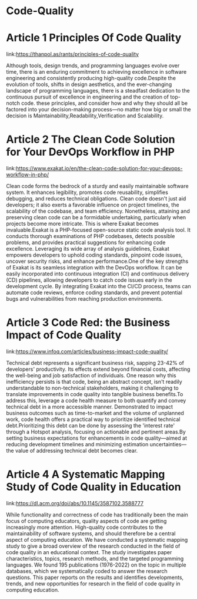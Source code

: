# Code-Quality
# Article 1 Principles Of Code Quality
link:https://thanpol.as/rants/principles-of-code-quality


Although tools, design trends, and programming languages evolve over time, there is an enduring commitment to achieving excellence in software engineering and consistently producing high-quality code.Despite the evolution of tools, shifts in design aesthetics, and the ever-changing landscape of programming languages, there is a steadfast dedication to the continuous pursuit of excellence in engineering and the creation of top-notch code. these principles, and consider how and why they should all be factored into your decision-making process—no matter how big or small the decision is Maintainability,Readability,Verification and Scalability.


# Article 2 The Clean Code Solution for Your DevOps Workflow in PHP
link:https://www.exakat.io/en/the-clean-code-solution-for-your-devops-workflow-in-php/


Clean code forms the bedrock of a sturdy and easily maintainable software system. It enhances legibility, promotes code reusability, simplifies debugging, and reduces technical obligations. Clean code doesn't just aid developers; it also exerts a favorable influence on project timelines, the scalability of the codebase, and team efficiency. Nonetheless, attaining and preserving clean code can be a formidable undertaking, particularly when projects become more intricate. This is where Exakat becomes invaluable.Exakat is a PHP-focused open-source static code analysis tool. It conducts thorough examinations of PHP codebases, detects possible problems, and provides practical suggestions for enhancing code excellence. Leveraging its wide array of analysis guidelines, Exakat empowers developers to uphold coding standards, pinpoint code issues, uncover security risks, and enhance performance.One of the key strengths of Exakat is its seamless integration with the DevOps workflow. It can be easily incorporated into continuous integration (CI) and continuous delivery (CD) pipelines, allowing developers to catch code issues early in the development cycle. By integrating Exakat into the CI/CD process, teams can automate code reviews, enforce coding standards, and prevent potential bugs and vulnerabilities from reaching production environments.

# Article 3 Code Red: the Business Impact of Code Quality
link:https://www.infoq.com/articles/business-impact-code-quality/

Technical debt represents a significant business risk, sapping 23-42% of developers' productivity. Its effects extend beyond financial costs, affecting the well-being and job satisfaction of individuals.
One reason why this inefficiency persists is that code, being an abstract concept, isn't readily understandable to non-technical stakeholders, making it challenging to translate improvements in code quality into tangible business benefits.To address this, leverage a code health measure to both quantify and convey technical debt in a more accessible manner. Demonstrated to impact business outcomes such as time-to-market and the volume of unplanned work, code health offers a practical way to prioritize identified technical debt.Prioritizing this debt can be done by assessing the 'interest rate' through a Hotspot analysis, focusing on actionable and pertinent areas.By setting business expectations for enhancements in code quality—aimed at reducing development timelines and minimizing estimation uncertainties—the value of addressing technical debt becomes clear.

# Article 4 A Systematic Mapping Study of Code Quality in Education
link:https://dl.acm.org/doi/abs/10.1145/3587102.3588777

While functionality and correctness of code has traditionally been the main focus of computing educators, quality aspects of code are getting increasingly more attention. High-quality code contributes to the maintainability of software systems, and should therefore be a central aspect of computing education. We have conducted a systematic mapping study to give a broad overview of the research conducted in the field of code quality in an educational context. The study investigates paper characteristics, topics, research methods, and the targeted programming languages. We found 195 publications (1976-2022) on the topic in multiple databases, which we systematically coded to answer the research questions. This paper reports on the results and identifies developments, trends, and new opportunities for research in the field of code quality in computing education.








